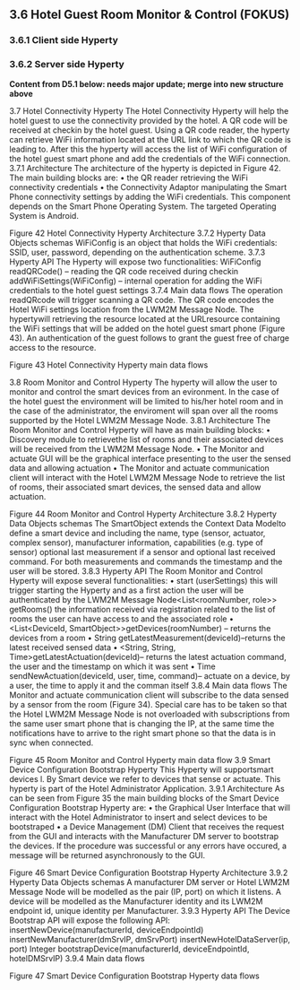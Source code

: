 ## 3.6	Hotel Guest Room Monitor & Control (FOKUS)
### 3.6.1 Client side Hyperty
### 3.6.2 Server side Hyperty



**Content from D5.1 below:  needs major update; merge into new structure above**

3.7	Hotel Connectivity Hyperty
The Hotel Connectivity Hyperty will help the hotel guest to use the connectivity provided by the hotel. A QR code will be received at checkin by the hotel guest. Using a QR code reader, the hyperty can retrieve WiFi information located at the URL link to which the QR code is leading to. After this the hyperty will access the list of WiFi configuration of the hotel guest smart phone and add the credentials of the WiFi connection.
3.7.1	Architecture
The architecture of the hyperty is depicted in Figure 42. The main building blocks are:
•	the QR reader retrieving the WiFi connectivity credentials
•	the Connectivity Adaptor manipulating the Smart Phone connectivity settings by adding the WiFi credentials. This component depends on the Smart Phone Operating System. The targeted Operating System is Android.
 
Figure 42 Hotel Connectivity Hyperty Architecture
3.7.2	Hyperty Data Objects schemas
WiFiConfig is an object that holds the WiFi credentials: SSID, user, password, depending on the authentication scheme.
3.7.3	Hyperty API
The Hyperty will expose two functionalities:
WiFiConfig readQRCode() – reading the QR code received during checkin
addWiFiSettings(WiFiConfig) – internal operation for adding the WiFi credentials to the hotel guest settings
3.7.4	Main data flows
The operation readQRcode will trigger scanning a QR code. The QR code encodes the Hotel WiFi settings location from the LWM2M Message Node. The hypertywill retrieving the resource located at the URLresource containing the WiFi settings that will be added on the hotel guest smart phone (Figure 43). An authentication of the guest follows to grant the guest free of charge access to the resource.
 
Figure 43 Hotel Connectivity Hyperty main data flows

3.8	Room Monitor and Control Hyperty
The hyperty will allow the user to monitor and control the smart devices from an evironment. In the case of the hotel guest the environment will be limited to his/her hotel room and in the case of the administrator, the enviroment will span over all the rooms supported by the Hotel LWM2M Message Node.
3.8.1	Architecture
The Room Monitor and Control Hyperty will have as main building blocks:
•	Discovery module to retrievethe list of rooms and their associated devices will be received from the LWM2M Message Node. 
•	The Monitor and actuate GUI will be the graphical interface presenting to the user the sensed data and allowing actuation
•	The Monitor and actuate communication client will interact with the Hotel LWM2M Message Node to retrieve the list of rooms, their associated smart devices, the sensed data and allow actuation.
 
Figure 44 Room Monitor and Control Hyperty Architecture
3.8.2	Hyperty Data Objects schemas
The SmartObject extends the Context Data Modelto define a smart device and including the name, type (sensor, actuator, complex sensor), manufacturer information, capabilities (e.g. type of sensor) optional last measurement if a sensor and optional last received command. For both measurements and commands the timestamp and the user will be stored.
3.8.3	Hyperty API
The Room Monitor and Control Hyperty will expose several functionalities:
•	start (userSettings) this will trigger starting the Hyperty and as a first action the user will be authenticated by the LWM2M Message Node<List<roomNumber, role>> getRooms() the information received via registration related to the list of rooms the user can have access to and the associated role
•	<List<DeviceId, SmartObject>>getDevices(roomNumber) – returns the devices from a room
•	String getLatestMeasurement(deviceId)–returns the latest received sensed data
•	<String, String, Time>getLatestActuation(deviceId)– returns the latest actuation command, the user and the timestamp on which it was sent
•	Time sendNewActuation(deviceId, user, time, command)– actuate on a device, by a user, the time to apply it and the comman itself
3.8.4	Main data flows
The Monitor and actuate communication client will subscribe to the data sensed by a sensor from the room (Figure 34). Special care has to be taken so that the Hotel LWM2M Message Node is not overloaded with subscriptions from the same user smart phone that is changing the IP, at the same time the notifications have to arrive to the right smart phone so that the data is in sync when connected.
 
Figure 45 Room Monitor and Control Hyperty main data flow
3.9	Smart Device Configuration Bootstrap Hyperty
This Hyperty will supportsmart devices l. By Smart device we refer to devices that sense or actuate. This hyperty is part of the Hotel Administrator Application.
3.9.1	Architecture
As can be seen from Figure 35 the main building blocks of the Smart Device Configuration Bootstrap Hyperty are:
•	the Graphical User Interface that will interact with the Hotel Administrator to insert and select devices to be bootstraped
•	a Device Management (DM) Client that receives the request from the GUI and interacts with the Manufacturer DM server to bootstrap the devices. If the procedure was successful or any errors have occured, a message will be returned asynchronously to the GUI.
 
Figure 46 Smart Device Configuration Bootstrap Hyperty Architecture
3.9.2	Hyperty Data Objects schemas
A manufacturer DM server or Hotel LWM2M Message Node will be modelled as the pair (IP, port) on which it listens. A device will be modelled as the Manufacturer identity and its LWM2M endpoint id, unique identity per Manufacturer. 
3.9.3	Hyperty API
The Device Bootstrap API will expose the following API:
insertNewDevice(manufacturerId, deviceEndpointId)
insertNewManufacturer(dmSrvIP, dmSrvPort)
insertNewHotelDataServer(ip, port)
Integer bootstrapDevice(manufacturerId, deviceEndpointId, hotelDMSrvIP)
3.9.4	Main data flows
 
Figure 47 Smart Device Configuration Bootstrap Hyperty data flows
